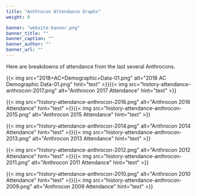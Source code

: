 ```yaml
---
title: "Anthrocon Attendance Graphs"
weight: 0

banner: "website-banner.png"
banner_title: ""
banner_caption: ""
banner_author: ""
banner_url: ""
---
```


Here are breakdowns of attendance from the last several Anthrocons.

{{< img src="2018+AC+Demographic+Data-01.png" alt="2018 AC Demographic Data-01.png" hint="text" >}}{{< img src="history-attendance-anthrocon-2017.png" alt="Anthrocon 2017 Attendance" hint="text" >}}

{{< img src="history-attendance-anthrocon-2016.png" alt="Anthrocon 2016 Attendance" hint="text" >}}{{< img src="history-attendance-anthrocon-2015.png" alt="Anthrocon 2015 Attendance" hint="text" >}}

{{< img src="history-attendance-anthrocon-2014.png" alt="Anthrocon 2014 Attendance" hint="text" >}}{{< img src="history-attendance-anthrocon-2013.png" alt="Anthrocon 2013 Attendance" hint="text" >}}

{{< img src="history-attendance-anthrocon-2012.png" alt="Anthrocon 2012 Attendance" hint="text" >}}{{< img src="history-attendance-anthrocon-2011.png" alt="Anthrocon 2011 Attendance" hint="text" >}}

{{< img src="history-attendance-anthrocon-2010.png" alt="Anthrocon 2010 Attendance" hint="text" >}}{{< img src="history-attendance-anthrocon-2009.png" alt="Anthrocon 2009 Attendance" hint="text" >}}
